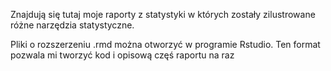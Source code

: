 Znajdują się tutaj moje raporty z statystyki w których zostały zilustrowane różne narzędzia statystyczne.

Pliki o rozszerzeniu .rmd można otworzyć w programie Rstudio. Ten format pozwala mi tworzyć kod i opisową częś raportu na raz
